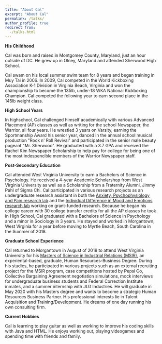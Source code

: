 ```yaml
---
title: "About Cal"
excerpt: "About Cal"
permalink: /talks/
author_profile: true
redirect from: 
  -/talks.html
---
```



**His Childhood**

Cal was born and raised in Montgomey County, Maryland, just an hour outside of DC. He grew up in Olney, Maryland and attended Sherwood High School.  


Cal swam on his local summer swim team for 8 years and began training in Muy Tai in 2006. In 2009, Cal competed in the World Kickboxing Association K-1 Division in Virginia Beach, Virginia and won the championship to become the 135lb, under-18 WKA National Kickboxing Champion. Cal competed the following year to earn second place in the 145lb weight class. 


**High School Years**

In highschool, Cal challenged himself academically with various Advanced Placement (AP) classes as well as writing for the school Newspaper, the Warrior, all four years. He wrestled 3 years on Varsity, earning the Sportmanship Award his senior year, danced in the annual school musical production "Rock n' Roll Revival" and participated in the senior male beauty pageant "Mr. Sherwood". He graduated with a 3.7 GPA and received the Rachel Kim Newspaper Scholarship to help pay for college for being one of the most indespencible members of the Warrior Newspaper staff.   

**Post-Secondary Education**

Cal attended West Virginia University to earn a Bachelors of Science in Psychology. He received a 4-year Academic Scholarshop from West Virginia University as well as a Scholarship from a Fraternity Alumni, Jimmy Pahl of Sigma Chi. Cal participated in various research projects as an undergraduate research assistant in both the [Anxiety, Psychophysiology and Pain research lab]("https://danielmcneil.faculty.wvu.edu/applaboratory") and the [Individual Difference in Mood and Emotions research lab]("http://www.amygentzler.com/") working on grant-funded research. Because he began his college career with 30 college transfer credits for all the AP classes he took in High School, Cal graduated with a Bachelors of Science in Psychology and a minor in Sociology in 3 years. He stayed and worked in Morgantown, West Virginia for a year before moving to Myrtle Beach, South Carolina in the Summer of 2018. 

**Graduate School Experience**

Cal returned to Morgantown in August of 2018 to attend West Virginia University for his [Masters of Science in Industrial Relations (MSIR)]("https://business.wvu.edu/academics/management-department/ms-industrial-relations"), an experiental-based, graduate, Human Resources-Business Degree. During his studies, he participated in various projects such as an external recruiting project for the MSIR program, case competitions hosted by Pepsi Co, Collective Bargaining Agreement negotiation simulations, mock interviews for undergraduate business students and Federal Correction Institute inmates, and a summer internship with JLG Industries. He will graduate in May 2020 with his Masters degree and wants to become a strategic Human Resources Business Partner. His professional interests lie in Talent Acquisition and Training/Development. He dreams of one day running his own consulting firm.  

**Current Hobbies**

Cal is learning to play guitar as well as working to improve his coding skills with Java and HTML. He enjoys working out, playing videogames and spending time with friends and family. 


